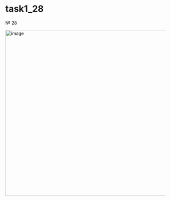 # task1_28
№ 28 

<img width="523" alt="image" src="https://user-images.githubusercontent.com/90614997/159566633-ef82ac0f-5b65-4cad-9f90-6ec14043d94c.png">
